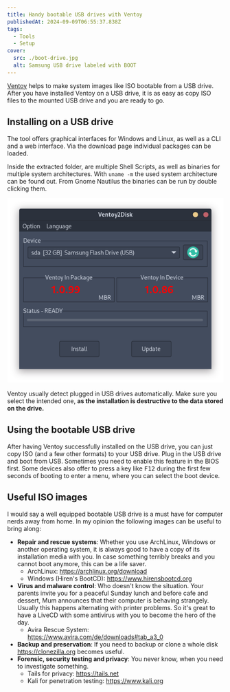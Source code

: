 ```yaml
---
title: Handy bootable USB drives with Ventoy
publishedAt: 2024-09-09T06:55:37.838Z
tags:
  - Tools
  - Setup
cover:
  src: ./boot-drive.jpg
  alt: Samsung USB drive labeled with BOOT
---
```


[Ventoy](https://www.ventoy.net) helps to make system images like ISO bootable from a USB drive. After you have installed Ventoy on a USB drive, it is as easy as copy ISO files to the mounted USB drive and you are ready to go.

## Installing on a USB drive

The tool offers graphical interfaces for Windows and Linux, as well as a CLI and a web interface. Via the download page individual packages can be loaded.

Inside the extracted folder, are multiple Shell Scripts, as well as binaries for multiple system architectures. With `uname -m` the used system architecture can be found out. From Gnome Nautilus the binaries can be run by double clicking them.

![Ventoy user interface on Linux](./ventoy.png)

Ventoy usually detect plugged in USB drives automatically. Make sure you select the intended one, **as the installation is destructive to the data stored on the drive.**

## Using the bootable USB drive

After having Ventoy successfully installed on the USB drive, you can just copy ISO (and a few other formats) to your USB drive. Plug in the USB drive and boot from USB. Sometimes you need to enable this feature in the BIOS first. Some devices also offer to press a key like <kbd>F12</kbd> during the first few seconds of booting to enter a menu, where you can select the boot device.

## Useful ISO images

I would say a well equipped bootable USB drive is a must have for computer nerds away from home. In my opinion the following images can be useful to bring along:

- **Repair and rescue systems**: Whether you use ArchLinux, Windows or another operating system, it is always good to have a copy of its installation media with you. In case something terribly breaks and you cannot boot anymore, this can be a life saver.
  - ArchLinux: https://archlinux.org/download
  - Windows (Hiren's BootCD): https://www.hirensbootcd.org
- **Virus and malware control**: Who doesn't know the situation. Your parents invite you for a peaceful Sunday lunch and before cafe and dessert, Mum announces that their computer is behaving strangely. Usually this happens alternating with printer problems. So it's great to have a LiveCD with some antivirus with you to become the hero of the day.
  - Avira Rescue System: https://www.avira.com/de/downloads#tab_a3_0
- **Backup and preservation**: If you need to backup or clone a whole disk https://clonezilla.org becomes useful.
- **Forensic, security testing and privacy**: You never know, when you need to investigate something.
  - Tails for privacy: https://tails.net
  - Kali for penetration testing: https://www.kali.org
